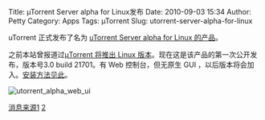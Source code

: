 Title: µTorrent Server alpha for Linux发布
Date: 2010-09-03 15:34
Author: Petty
Category: Apps
Tags: µTorrent
Slug: utorrent-server-alpha-for-linux

uTorrent 正式发布了名为 [uTorrent Server alpha for Linux
的产品](http://www.utorrent.com/downloads/linux)。

之前本站曾报道过[µTorrent 将推出 Linux
版本](http://linuxtoy.org/archives/%C2%B5torrent-for-linux.html)。现在这是该产品的第一次公开发布，版本号3.0
build 21701。有 Web 控制台，但无原生 GUI
，以后版本将会加入。[安装方法见此](http://wowubuntu.com/utorrent-server.html)。

![utorrent\_alpha\_web\_ui](http://torrentfreak.com/images/utorrent-linux-server-s.png)

[消息来源1](http://www.webupd8.org/2010/09/utorrent-is-finally-available-for-linux.html)
[2](http://software.solidot.org/article.pl?sid=10/09/03/037230&amp%3Bfrom=rss)
